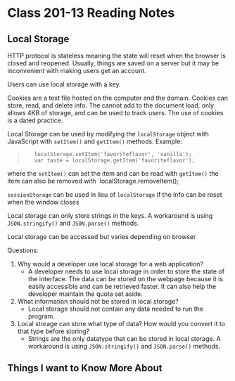 # Class 201-13 Reading Notes

## Local Storage

HTTP protocol is stateless meaning the state will reset when the browser is closed and reopened. Usually, things are saved on a server but it may be inconvenient with making users get an account.  

Users can use local storage with a key.

Cookies are a text file hosted on the computer and the domain. Cookies can store, read, and delete info. The cannot add to the document load, only allows 4KB of storage, and can be used to track users. The use of cookies is a dated practice.

Local Storage can be used by modifying the `localStorage` object with JavaScript with `setItem()` and `getItem()` methods. Example:

>        localStorage.setItem('favoriteflavor', 'vanilla');
>        var taste = localStorage.getItem('favoriteflavor');

where the `setItem()` can set the item and can be read with `getItem()`
the item can also be removed with `localStorage.removeItem();

`sessionStorage` can be used in lieu of `localStorage` if the info can be reset when the window closes

Local storage can only store strings in the keys. A workaround is using `JSON.stringify()` and `JSON.parse()` methods.

Local storage can be accessed but varies depending on browser

Questions:

1. Why would a developer use local storage for a web application?
    * A developer needs to use local storage in order to store the state of the interface. The data can be stored on the webpage because it is easily accessible and can be retrieved faster. It can also help the developer maintain the quota set aside.
2. What information should not be stored in local storage?
    * Local storage should not contain any data needed to run the program.
3. Local storage can store what type of data? How would you convert it to that type before storing?
    * Strings are the only datatype that can be stored in local storage. A workaround is using `JSON.stringify()` and `JSON.parse()` methods.

## Things I want to Know More About
